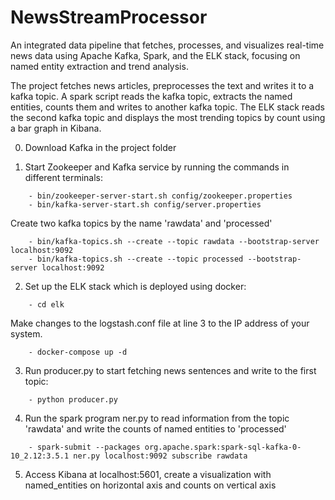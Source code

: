 # NewsStreamProcessor
An integrated data pipeline that fetches, processes, and visualizes real-time news data using Apache Kafka, Spark, and the ELK stack, focusing on named entity extraction and trend analysis.

The project fetches news articles, preprocesses the text and writes it to a kafka topic. A spark script reads the kafka topic, extracts the named entities, counts them and writes to another kafka topic. The ELK stack reads the second kafka topic and displays the most trending topics by count using a bar graph in Kibana.

0. Download Kafka in the project folder 

1. Start Zookeeper and Kafka service by running the commands in different terminals:
```console
	- bin/zookeeper-server-start.sh config/zookeeper.properties
	- bin/kafka-server-start.sh config/server.properties
```

   Create two kafka topics by the name 'rawdata' and 'processed'

```console
	- bin/kafka-topics.sh --create --topic rawdata --bootstrap-server localhost:9092
	- bin/kafka-topics.sh --create --topic processed --bootstrap-server localhost:9092
```

2. Set up the ELK stack which is deployed using docker: 
```console
	- cd elk
```
	
Make changes to the logstash.conf file at line 3 to the IP address of your system.

```console
	- docker-compose up -d
```

3. Run producer.py to start fetching news sentences and write to the first topic:
```console
	- python producer.py
```

4. Run the spark program ner.py to read information from the topic 'rawdata' and write the counts of named entities to 'processed'
```console
	- spark-submit --packages org.apache.spark:spark-sql-kafka-0-10_2.12:3.5.1 ner.py localhost:9092 subscribe rawdata
```

5. Access Kibana at localhost:5601, create a visualization with named_entities on horizontal axis and counts on vertical axis
